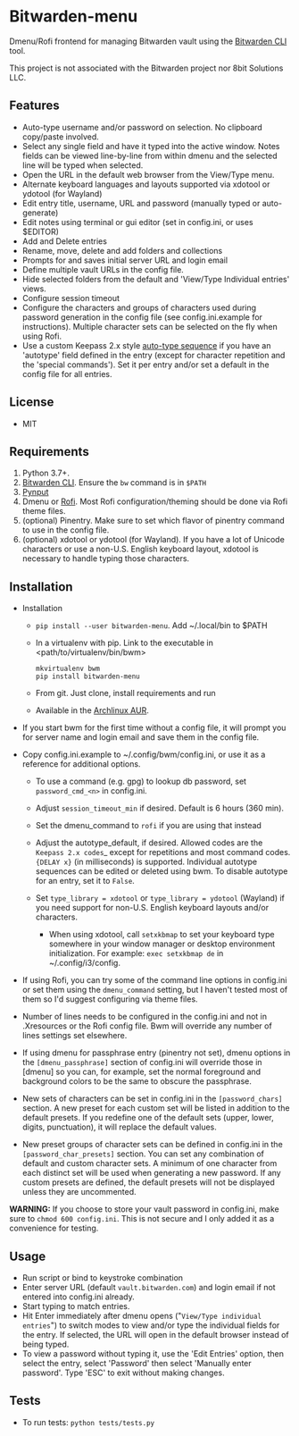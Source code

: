 # Bitwarden-menu

Dmenu/Rofi frontend for managing Bitwarden vault using the [Bitwarden
CLI](https://bitwarden.com/help/article/cli/) tool.

This project is not associated with the Bitwarden project nor 8bit Solutions
LLC.

## Features

- Auto-type username and/or password on selection. No clipboard copy/paste
  involved.
- Select any single field and have it typed into the active window. Notes fields
  can be viewed line-by-line from within dmenu and the selected line will be
  typed when selected.
- Open the URL in the default web browser from the View/Type menu.
- Alternate keyboard languages and layouts supported via xdotool or ydotool (for
  Wayland)
- Edit entry title, username, URL and password (manually typed or auto-generate)
- Edit notes using terminal or gui editor (set in config.ini, or uses $EDITOR)
- Add and Delete entries
- Rename, move, delete and add folders and collections
- Prompts for and saves initial server URL and login email
- Define multiple vault URLs in the config file.
- Hide selected folders from the default and 'View/Type Individual entries'
  views.
- Configure session timeout
- Configure the characters and groups of characters used during password
  generation in the config file (see config.ini.example for instructions).
  Multiple character sets can be selected on the fly when using Rofi.
- Use a custom Keepass 2.x style [auto-type sequence][autotype] if you have an
  'autotype' field defined in the entry (except for character repetition and the
  'special commands'). Set it per entry and/or set a default in the config file
  for all entries.

## License

- MIT

## Requirements

1. Python 3.7+.
2. [Bitwarden CLI][bwcli]. Ensure the `bw` command is in `$PATH`
3. [Pynput][pynput]
4. Dmenu or [Rofi][rofi]. Most Rofi configuration/theming should be done via
   Rofi theme files.
5. (optional) Pinentry. Make sure to set which flavor of pinentry command to use
   in the config file.
6. (optional) xdotool or ydotool (for Wayland). If you have a lot of Unicode
   characters or use a non-U.S.  English keyboard layout, xdotool is necessary
   to handle typing those characters.

## Installation

- Installation

  + `pip install --user bitwarden-menu`. Add ~/.local/bin to $PATH
  + In a virtualenv with pip. Link to the executable in
    <path/to/virtualenv/bin/bwm>

        mkvirtualenv bwm
        pip install bitwarden-menu

  + From git. Just clone, install requirements and run
  + Available in the [Archlinux AUR][aur]. 

- If you start bwm for the first time without a config file, it will prompt
  you for server name and login email and save them in the config file.

- Copy config.ini.example to ~/.config/bwm/config.ini, or use it as a
  reference for additional options.

  + To use a command (e.g. gpg) to lookup db password, set `password_cmd_<n>`
    in config.ini.
  + Adjust `session_timeout_min` if desired. Default is 6 hours (360 min).
  + Set the dmenu_command to `rofi` if you are using that instead
  + Adjust the autotype_default, if desired. Allowed codes are the
    `Keepass 2.x codes`_ except for repetitions and most command codes. `{DELAY
    x}` (in milliseconds) is supported.  Individual autotype sequences can be
    edited or deleted using bwm. To disable autotype for an entry, set it to
    `False`.
  + Set `type_library = xdotool` or `type_library = ydotool` (Wayland) if you
    need support for non-U.S. English keyboard layouts and/or characters.

    * When using xdotool, call `setxkbmap` to set your keyboard type somewhere
      in your window manager or desktop environment initialization. For example:
      `exec setxkbmap de` in ~/.config/i3/config. 

- If using Rofi, you can try some of the command line options in config.ini or
  set them using the `dmenu_command` setting, but I haven't tested most of them
  so I'd suggest configuring via theme files.
- Number of lines needs to be configured in the config.ini and not in
  .Xresources or the Rofi config file. Bwm will override any number of
  lines settings set elsewhere.
- If using dmenu for passphrase entry (pinentry not set), dmenu options in the
  `[dmenu_passphrase]` section of config.ini will override those in [dmenu] so you
  can, for example, set the normal foreground and background colors to be the
  same to obscure the passphrase.
- New sets of characters can be set in config.ini in the `[password_chars]`
  section. A new preset for each custom set will be listed in addition to the
  default presets. If you redefine one of the default sets (upper, lower,
  digits, punctuation), it will replace the default values.
- New preset groups of character sets can be defined in config.ini in the
  `[password_char_presets]` section. You can set any combination of default and
  custom character sets. A minimum of one character from each distinct set will
  be used when generating a new password. If any custom presets are defined, the
  default presets will not be displayed unless they are uncommented.

<b>WARNING:</b> If you choose to store your vault password in config.ini, make
sure to `chmod 600 config.ini`. This is not secure and I only added it as a
convenience for testing.

## Usage

- Run script or bind to keystroke combination
- Enter server URL (default `vault.bitwarden.com`) and login email if not
  entered into config.ini already.
- Start typing to match entries.
- Hit Enter immediately after dmenu opens ("`View/Type individual entries`") to
  switch modes to view and/or type the individual fields for the entry. If
  selected, the URL will open in the default browser instead of being typed.
- To view a password without typing it, use the 'Edit Entries' option, then
  select the entry, select 'Password' then select 'Manually enter password'.
  Type 'ESC' to exit without making changes.

## Tests

- To run tests: `python tests/tests.py`

[pynput]: https://github.com/moses-palmer/pynput "Pynput"
[bwcli]: https://github.com/bitwarden/cli "Bitwarden CLI"
[rofi]: https://davedavenport.github.io/rofi/ "Rofi"
[aur]: https://aur.archlinux.org/packages/python-bitwarden-menu-git "Archlinux AUR"
[autotype]: https://keepass.info/help/base/autotype.html#autoseq "Keepass 2.x Autotype codes"
